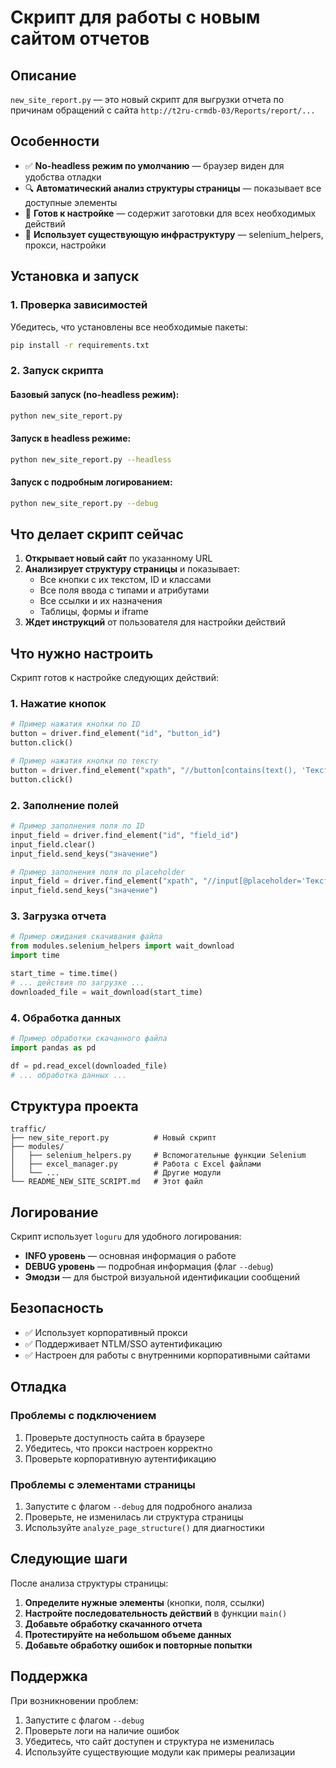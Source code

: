 # Скрипт для работы с новым сайтом отчетов

## Описание

`new_site_report.py` — это новый скрипт для выгрузки отчета по причинам обращений с сайта `http://t2ru-crmdb-03/Reports/report/...`

## Особенности

- ✅ **No-headless режим по умолчанию** — браузер виден для удобства отладки
- 🔍 **Автоматический анализ структуры страницы** — показывает все доступные элементы
- 🎯 **Готов к настройке** — содержит заготовки для всех необходимых действий
- 🔧 **Использует существующую инфраструктуру** — selenium_helpers, прокси, настройки

## Установка и запуск

### 1. Проверка зависимостей

Убедитесь, что установлены все необходимые пакеты:

```bash
pip install -r requirements.txt
```

### 2. Запуск скрипта

#### Базовый запуск (no-headless режим):
```bash
python new_site_report.py
```

#### Запуск в headless режиме:
```bash
python new_site_report.py --headless
```

#### Запуск с подробным логированием:
```bash
python new_site_report.py --debug
```

## Что делает скрипт сейчас

1. **Открывает новый сайт** по указанному URL
2. **Анализирует структуру страницы** и показывает:
   - Все кнопки с их текстом, ID и классами
   - Все поля ввода с типами и атрибутами
   - Все ссылки и их назначения
   - Таблицы, формы и iframe
3. **Ждет инструкций** от пользователя для настройки действий

## Что нужно настроить

Скрипт готов к настройке следующих действий:

### 1. Нажатие кнопок
```python
# Пример нажатия кнопки по ID
button = driver.find_element("id", "button_id")
button.click()

# Пример нажатия кнопки по тексту
button = driver.find_element("xpath", "//button[contains(text(), 'Текст кнопки')]")
button.click()
```

### 2. Заполнение полей
```python
# Пример заполнения поля по ID
input_field = driver.find_element("id", "field_id")
input_field.clear()
input_field.send_keys("значение")

# Пример заполнения поля по placeholder
input_field = driver.find_element("xpath", "//input[@placeholder='Текст placeholder']")
input_field.send_keys("значение")
```

### 3. Загрузка отчета
```python
# Пример ожидания скачивания файла
from modules.selenium_helpers import wait_download
import time

start_time = time.time()
# ... действия по загрузке ...
downloaded_file = wait_download(start_time)
```

### 4. Обработка данных
```python
# Пример обработки скачанного файла
import pandas as pd

df = pd.read_excel(downloaded_file)
# ... обработка данных ...
```

## Структура проекта

```
traffic/
├── new_site_report.py          # Новый скрипт
├── modules/
│   ├── selenium_helpers.py     # Вспомогательные функции Selenium
│   ├── excel_manager.py        # Работа с Excel файлами
│   └── ...                     # Другие модули
└── README_NEW_SITE_SCRIPT.md   # Этот файл
```

## Логирование

Скрипт использует `loguru` для удобного логирования:

- **INFO уровень** — основная информация о работе
- **DEBUG уровень** — подробная информация (флаг `--debug`)
- **Эмодзи** — для быстрой визуальной идентификации сообщений

## Безопасность

- ✅ Использует корпоративный прокси
- ✅ Поддерживает NTLM/SSO аутентификацию
- ✅ Настроен для работы с внутренними корпоративными сайтами

## Отладка

### Проблемы с подключением
1. Проверьте доступность сайта в браузере
2. Убедитесь, что прокси настроен корректно
3. Проверьте корпоративную аутентификацию

### Проблемы с элементами страницы
1. Запустите с флагом `--debug` для подробного анализа
2. Проверьте, не изменилась ли структура страницы
3. Используйте `analyze_page_structure()` для диагностики

## Следующие шаги

После анализа структуры страницы:

1. **Определите нужные элементы** (кнопки, поля, ссылки)
2. **Настройте последовательность действий** в функции `main()`
3. **Добавьте обработку скачанного отчета**
4. **Протестируйте на небольшом объеме данных**
5. **Добавьте обработку ошибок и повторные попытки**

## Поддержка

При возникновении проблем:

1. Запустите с флагом `--debug`
2. Проверьте логи на наличие ошибок
3. Убедитесь, что сайт доступен и структура не изменилась
4. Используйте существующие модули как примеры реализации

